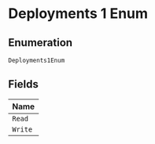 
# Deployments 1 Enum

## Enumeration

`Deployments1Enum`

## Fields

| Name |
|  --- |
| `Read` |
| `Write` |


